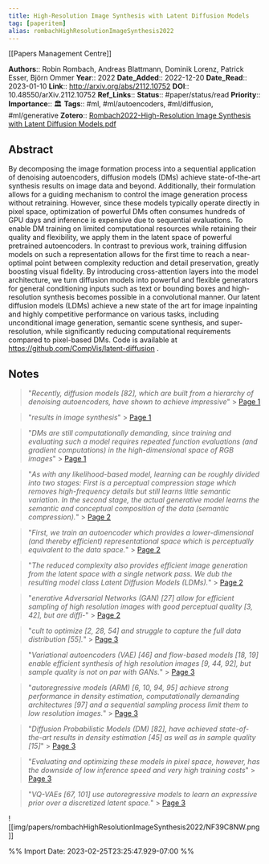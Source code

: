 ```yaml
---
title: High-Resolution Image Synthesis with Latent Diffusion Models
tag: [paperitem]
alias: rombachHighResolutionImageSynthesis2022
---
```


[[Papers Management Centre]]

**Authors**:: Robin Rombach, Andreas Blattmann, Dominik Lorenz, Patrick Esser, Björn Ommer
**Year**:: 2022
**Date_Added**:: 2022-12-20
**Date_Read**:: 2023-01-10
**Link**:: http://arxiv.org/abs/2112.10752
**DOI**:: 10.48550/arXiv.2112.10752
**Ref_Links**:: 
**Status**::  #paper/status/read
**Priority**:: 
**Importance**:: 🏛️
**Tags**:: #ml, #ml/autoencoders, #ml/diffusion, #ml/generative
**Zotero**:: [Rombach2022-High-Resolution Image Synthesis with Latent Diffusion Models.pdf](zotero://select/library/items/VJIMEWFA)

## Abstract

By decomposing the image formation process into a sequential application of denoising autoencoders, diffusion models (DMs) achieve state-of-the-art synthesis results on image data and beyond. Additionally, their formulation allows for a guiding mechanism to control the image generation process without retraining. However, since these models typically operate directly in pixel space, optimization of powerful DMs often consumes hundreds of GPU days and inference is expensive due to sequential evaluations. To enable DM training on limited computational resources while retaining their quality and flexibility, we apply them in the latent space of powerful pretrained autoencoders. In contrast to previous work, training diffusion models on such a representation allows for the first time to reach a near-optimal point between complexity reduction and detail preservation, greatly boosting visual fidelity. By introducing cross-attention layers into the model architecture, we turn diffusion models into powerful and flexible generators for general conditioning inputs such as text or bounding boxes and high-resolution synthesis becomes possible in a convolutional manner. Our latent diffusion models (LDMs) achieve a new state of the art for image inpainting and highly competitive performance on various tasks, including unconditional image generation, semantic scene synthesis, and super-resolution, while significantly reducing computational requirements compared to pixel-based DMs. Code is available at https://github.com/CompVis/latent-diffusion .
## Notes  

> "_Recently, diffusion models [82], which are built from a hierarchy of denoising autoencoders, have shown to achieve impressive_"
		> [Page 1](zotero://open-pdf/library/items/VJIMEWFA?page=1&annotation=GYHP34H7)

	
> "_results in image synthesis_"
		> [Page 1](zotero://open-pdf/library/items/VJIMEWFA?page=1&annotation=ETCD68ZX)

	
> "_DMs are still computationally demanding, since training and evaluating such a model requires repeated function evaluations (and gradient computations) in the high-dimensional space of RGB images_"
		> [Page 1](zotero://open-pdf/library/items/VJIMEWFA?page=1&annotation=45Q4SVMU)

	
> "_As with any likelihood-based model, learning can be roughly divided into two stages: First is a perceptual compression stage which removes high-frequency details but still learns little semantic variation. In the second stage, the actual generative model learns the semantic and conceptual composition of the data (semantic compression)._"
		> [Page 2](zotero://open-pdf/library/items/VJIMEWFA?page=2&annotation=XQ9FFEVH)

	
> "_First, we train an autoencoder which provides a lower-dimensional (and thereby efficient) representational space which is perceptually equivalent to the data space._"
		> [Page 2](zotero://open-pdf/library/items/VJIMEWFA?page=2&annotation=KUQE8F4P)

	
> "_The reduced complexity also provides efficient image generation from the latent space with a single network pass. We dub the resulting model class Latent Diffusion Models (LDMs)._"
		> [Page 2](zotero://open-pdf/library/items/VJIMEWFA?page=2&annotation=WDRZ8UV7)

	
> "_enerative Adversarial Networks (GAN) [27] allow for efficient sampling of high resolution images with good perceptual quality [3, 42], but are diffi-_"
		> [Page 2](zotero://open-pdf/library/items/VJIMEWFA?page=2&annotation=VUMAR26L)

	
> "_cult to optimize [2, 28, 54] and struggle to capture the full data distribution [55]._"
		> [Page 3](zotero://open-pdf/library/items/VJIMEWFA?page=3&annotation=HA5TLSMF)

	
> "_Variational autoencoders (VAE) [46] and flow-based models [18, 19] enable efficient synthesis of high resolution images [9, 44, 92], but sample quality is not on par with GANs._"
		> [Page 3](zotero://open-pdf/library/items/VJIMEWFA?page=3&annotation=MJA5CJ9D)

	
> "_autoregressive models (ARM) [6, 10, 94, 95] achieve strong performance in density estimation, computationally demanding architectures [97] and a sequential sampling process limit them to low resolution images._"
		> [Page 3](zotero://open-pdf/library/items/VJIMEWFA?page=3&annotation=NDBWVWB2)

	
> "_Diffusion Probabilistic Models (DM) [82], have achieved state-of-the-art results in density estimation [45] as well as in sample quality [15]_"
		> [Page 3](zotero://open-pdf/library/items/VJIMEWFA?page=3&annotation=E6UCPRNN)

	
> "_Evaluating and optimizing these models in pixel space, however, has the downside of low inference speed and very high training costs_"
		> [Page 3](zotero://open-pdf/library/items/VJIMEWFA?page=3&annotation=M7TMW83U)

	
> "_VQ-VAEs [67, 101] use autoregressive models to learn an expressive prior over a discretized latent space._"
		> [Page 3](zotero://open-pdf/library/items/VJIMEWFA?page=3&annotation=QANSQISZ)

	
![[img/papers/rombachHighResolutionImageSynthesis2022/NF39C8NW.png]]

	


%% Import Date: 2023-02-25T23:25:47.929-07:00 %%
